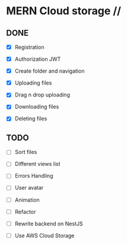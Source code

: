 # MERN Cloud storage //

## DONE

- [x] Registration

- [x] Authorization JWT

- [x] Create folder and navigation

- [x] Uploading files

- [x] Drag n drop uploading

- [x] Downloading files

- [x] Deleting files

## TODO

- [ ] Sort files

- [ ] Different views list

- [ ] Errors Handling

- [ ] User avatar

- [ ] Animation

- [ ] Refactor

- [ ] Rewrite backend on NestJS

- [ ] Use AWS Cloud Storage
